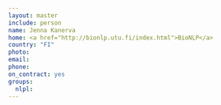 ```yaml
---
layout: master
include: person
name: Jenna Kanerva
home: <a href="http://bionlp.utu.fi/index.html">BioNLP</a>
country: "FI"
photo:
email:
phone:
on_contract: yes
groups:
  nlpl:
---
```

